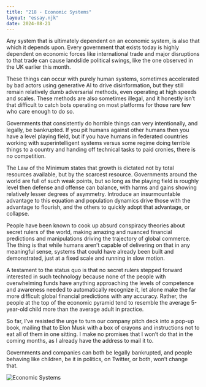 ```yaml
---
title: "218 - Economic Systems"
layout: "essay.njk"
date: 2024-08-21
---
```


Any system that is ultimately dependent on an economic system, is also that which it depends upon. Every government that exists today is highly dependent on economic forces like international trade and major disruptions to that trade can cause landslide political swings, like the one observed in the UK earlier this month.

These things can occur with purely human systems, sometimes accelerated by bad actors using generative AI to drive disinformation, but they still remain relatively dumb adversarial methods, even operating at high speeds and scales. These methods are also sometimes illegal, and it honestly isn’t that difficult to catch bots operating on most platforms for those rare few who care enough to do so.

Governments that consistently do horrible things can very intentionally, and legally, be bankrupted. If you pit humans against other humans then you have a level playing field, but if you have humans in federated countries working with superintelligent systems versus some regime doing terrible things to a country and handing off technical tasks to paid cronies, there is no competition.

The Law of the Minimum states that growth is dictated not by total resources available, but by the scarcest resource. Governments around the world are full of such weak points, but so long as the playing field is roughly level then defense and offense can balance, with harms and gains showing relatively lesser degrees of asymmetry. Introduce an insurmountable advantage to this equation and population dynamics drive those with the advantage to flourish, and the others to quickly adopt that advantage, or collapse. 

People have been known to cook up absurd conspiracy theories about secret rulers of the world, making amazing and nuanced financial predictions and manipulations driving the trajectory of global commerce. The thing is that while humans aren’t capable of delivering on that in any meaningful sense, systems that could have already been built and demonstrated, just at a fixed scale and running in slow motion. 

A testament to the status quo is that no secret rulers stepped forward interested in such technology because none of the people with overwhelming funds have anything approaching the levels of competence and awareness needed to automatically recognize it, let alone make the far more difficult global financial predictions with any accuracy. Rather, the people at the top of the economic pyramid tend to resemble the average 5-year-old child more than the average adult in practice.
 
So far, I’ve resisted the urge to turn our company pitch deck into a pop-up book, mailing that to Elon Musk with a box of crayons and instructions not to eat all of them in one sitting. I make no promises that I won’t do that in the coming months, as I already have the address to mail it to. 

Governments and companies can both be legally bankrupted, and people behaving like children, be it in politics, on Twitter, or both, won’t change that.

![Economic Systems](https://media.licdn.com/dms/image/v2/D5622AQEYtxAzcez0Tg/feedshare-shrink_800/feedshare-shrink_800/0/1721810371339?e=1737590400&v=beta&t=u07bZcub989XqCZMMi8ojIdEiypOB-D7rqX3KOyZcns)